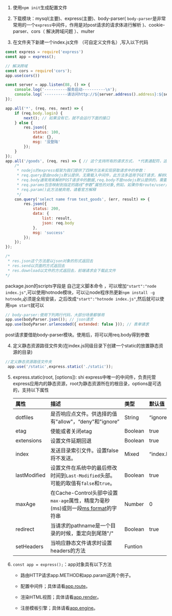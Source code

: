 1. 使用`npm init`生成配置文件

2. 下载模块：mysql(主要)、express(主要)、body-parser( `body-parser`是非常常用的一个`express`中间件，作用是对post请求的请求体进行解析 )、cookie-parser、cors（ 解决跨域问题 ）、multer

3.  在文件夹下新建一个index.js文件 （可自定义文件名）,写入以下代码

   ```js
   const express = require('express')
   const app = express();
   
   // 解决跨域
   const cors = require('cors');
   app.use(cors())
   
   const server = app.listen(88, () => {
       console.log('----------服务启动----------\n');
       console.log(`----------请访问http://${server.address().address}:${server.address().port}----------\n`);
   });
   
   app.all('*', (req, res, next) => { 
       if (req.body.login) {
           next(); // 如果没有它，就不会运行下面的接口
       } else {
           res.json({
               status: 100,
               data: {},
               msg: '没登陆'
           });
       }
   });
   app.all('/goods', (req, res) => { // 这个支持所有的请求方式， *代表通配符，这样不管什么路径都能触发
       /*
        * nodejs的express框架为我们提供了四种方法来实现获取请求中的参数：
        * req.query是由nodejs默认提供，无需载入中间件，此方法多适用于GET请求，解析GET请求        中的参数,包含在路由中每个查询字符串参数属性的对象，如果没有则为{}
        * req.body通常用来解析POST请求中的数据,req.body不是nodejs默认提供的，需要载入中间        件body-parser中间件才可以使用req.body
        * req.params包含映射到指定的路线“参数”属性的对象,例如，如果你有route/user/：	        name，那么“name”属性可作为req.params.name。nodejs默认提供，无需载入其他中间件
        * req.param()此方法被弃用，请看官方解释
        */
       con.query('select name from test_goods', (err, result) => {
           res.json({
               status: 200,
               data: {
                   list: result,
                   json: req.body
               },
               msg: 'success'
           });
       });
   });
   
   /*
    * res.json这个方法是以json对象的形式返回去
    * res.send以页面的方式返回去
    * res.download以文件的方式返回去，前端请求会下载此文件
   */
   ```
   
   package.json的scripts字段是 自己定义脚本命令 ，可以增加`"start":"node index.js"`,可以使用hotnode模块，可以让node程序热更新`npm install -g hotnode`,必须是全局安装，之后改成`"start":"hotnode index.js"`,然后就可以使用`npm start`就可以

```js
// body-parser:使用下列两行代码，大部分场景都够用
app.use(bodyParser.json()); // json请求
app.use(bodyParser.urlencoded({ extended: false })); // 表单请求
```

 post请求要借助body-parser模块。使用后，将可以用req.body得到参数 

4.  定义静态资源路径文件夹(在index.js同级目录下创建一个static的放置静态资源的目录) 

   ```js
   //定义静态资源路径文件夹
    app.use('/static',express.static('./static'));
   ```

5. express.static(root, [options]): shi express中唯一的中间件，负责托管express应用内的静态资源，root为静态资源所在的根目录，options是可选的，支持以下属性

   | 属性         | 描述                                                         | 类型    | 默认值       |
   | :----------- | :----------------------------------------------------------- | :------ | :----------- |
   | dotfiles     | 是否响应点文件。供选择的值有"allow"，“deny"和"ignore”        | String  | “ignore”     |
   | etag         | 使能或者关闭etag                                             | Boolean | true         |
   | extensions   | 设置文件延期回退                                             | Boolean | true         |
   | index        | 发送目录索引文件。设置false将不发送。                        | Mixed   | “index.html” |
   | lastModified | 设置文件在系统中的最后修改时间到`Last-Modified`头部。可能的取值有`false`和`true`。 | Boolean | true         |
   | maxAge       | 在Cache-Control头部中设置`max-age`属性，精度为毫秒(ms)或则一段[ms format](https://www.npmjs.org/package/ms)的字符串 | Number  | 0            |
   | redirect     | 当请求的pathname是一个目录的时候，重定向到尾随"/"            | Boolean | true         |
   | setHeaders   | 当响应静态文件请求时设置headers的方法                        | Funtion |              |

7. `const app = express();`：app对象具有以下方法

   * 路由HTTP请求app.METHOD和app.param这两个例子。

   * 配置中间件；具体请看[app.route](http://expressjs.com/4x/api.html#app.route)。
   
   * 渲染HTML视图；具体请看[app.render](http://expressjs.com/4x/api.html#app.render)。
   
   * 注册模板引擎；具体请看[app.engine](http://expressjs.com/4x/api.html#app.engine)。
   
     